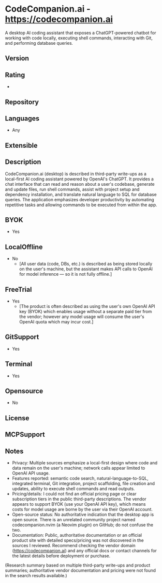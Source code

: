 # CodeCompanion.ai - https://codecompanion.ai
A desktop AI coding assistant that exposes a ChatGPT-powered chatbot for working with code locally, executing shell commands, interacting with Git, and performing database queries.

## Version


## Rating
- 

## Repository


## Languages
- Any

## Extensible


## Description
CodeCompanion.ai (desktop) is described in third-party write-ups as a local-first AI coding assistant powered by OpenAI's ChatGPT. It provides a chat interface that can read and reason about a user's codebase, generate and update files, run shell commands, assist with project setup and dependency installation, and translate natural language to SQL for database queries. The application emphasizes developer productivity by automating repetitive tasks and allowing commands to be executed from within the app.

## BYOK
- Yes

## LocalOffline
- No
  - [All user data (code, DBs, etc.) is described as being stored locally on the user's machine, but the assistant makes API calls to OpenAI for model inference — so it is not fully offline.]

## FreeTrial
- Yes
  - [The product is often described as using the user's own OpenAI API key (BYOK) which enables usage without a separate paid tier from the vendor; however any model usage will consume the user's OpenAI quota which may incur cost.]

## GitSupport
- Yes

## Terminal
- Yes

## Opensource
- No

## License


## MCPSupport


## Notes
- Privacy: Multiple sources emphasize a local-first design where code and data remain on the user's machine; network calls appear limited to OpenAI API usage.
- Features reported: semantic code search, natural-language-to-SQL, integrated terminal, Git integration, project scaffolding, file creation and updates, ability to execute shell commands and read outputs.
- Pricing/details: I could not find an official pricing page or clear subscription tiers in the public third-party descriptions. The vendor appears to support BYOK (use your OpenAI API key), which means costs for model usage are borne by the user via their OpenAI account.
- Open-source status: No authoritative indication that the desktop app is open source. There is an unrelated community project named codecompanion.nvim (a Neovim plugin) on GitHub; do not confuse the two.
- Documentation: Public, authoritative documentation or an official product site with detailed specs/pricing was not discovered in the sources I reviewed. Recommend checking the vendor domain (https://codecompanion.ai) and any official docs or contact channels for the latest details before deployment or purchase.

(Research summary based on multiple third-party write-ups and product summaries; authoritative vendor documentation and pricing were not found in the search results available.)